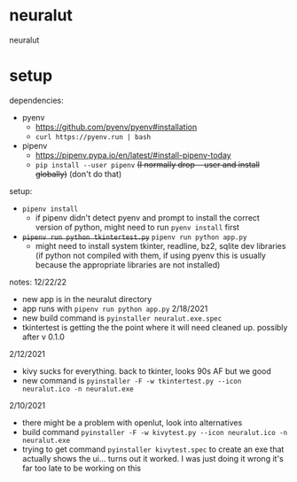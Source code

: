 # neuralut
neuralut

# setup
dependencies:
- pyenv 
	- https://github.com/pyenv/pyenv#installation
	- `curl https://pyenv.run | bash`
- pipenv
	- https://pipenv.pypa.io/en/latest/#install-pipenv-today
	- `pip install --user pipenv` ~~(I normally drop --user and install globally)~~ (don't do that)

setup:
- `pipenv install`
	- if pipenv didn't detect pyenv and prompt to install the correct version of python, might need to run `pyenv install` first
- ~~`pipenv run python tkintertest.py`~~ `pipenv run python app.py`
	- might need to install system tkinter, readline, bz2, sqlite dev libraries (if python not compiled with them, if using pyenv this is usually because the appropriate libraries are not installed)

notes:
12/22/22
- new app is in the neuralut directory
- app runs with `pipenv run python app.py`
2/18/2021
- new build command is `pyinstaller neuralut.exe.spec`
- tkintertest is getting the the point where it will need cleaned up. possibly after v 0.1.0


2/12/2021
- kivy sucks for everything. back to tkinter, looks 90s AF but we good
- new command is `pyinstaller -F -w tkintertest.py --icon neuralut.ico -n neuralut.exe`


2/10/2021
- there might be a problem with openlut, look into alternatives
- build command `pyinstaller -F -w kivytest.py --icon neuralut.ico -n neuralut.exe`
- trying to get command `pyinstaller kivytest.spec` to create an exe that actually shows the ui... turns out it worked. I was just doing it wrong it's far too late to be working on this
